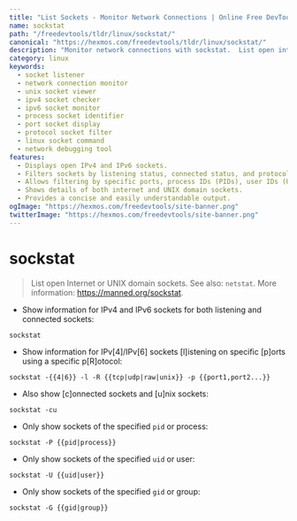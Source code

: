 ```yaml
---
title: "List Sockets - Monitor Network Connections | Online Free DevTools by Hexmos"
name: sockstat
path: "/freedevtools/tldr/linux/sockstat/"
canonical: "https://hexmos.com/freedevtools/tldr/linux/sockstat/"
description: "Monitor network connections with sockstat.  List open internet or UNIX domain sockets, filtering by protocol, port, process ID, or user. Free online tool, no registration required."
category: linux
keywords:
  - socket listener
  - network connection monitor
  - unix socket viewer
  - ipv4 socket checker
  - ipv6 socket monitor
  - process socket identifier
  - port socket display
  - protocol socket filter
  - linux socket command
  - network debugging tool
features:
  - Displays open IPv4 and IPv6 sockets.
  - Filters sockets by listening status, connected status, and protocol.
  - Allows filtering by specific ports, process IDs (PIDs), user IDs (UIDs), and group IDs (GIDs).
  - Shows details of both internet and UNIX domain sockets.
  - Provides a concise and easily understandable output.
ogImage: "https://hexmos.com/freedevtools/site-banner.png"
twitterImage: "https://hexmos.com/freedevtools/site-banner.png"
---
```


# sockstat

> List open Internet or UNIX domain sockets.
> See also: `netstat`.
> More information: <https://manned.org/sockstat>.

- Show information for IPv4 and IPv6 sockets for both listening and connected sockets:

`sockstat`

- Show information for IPv[4]/IPv[6] sockets [l]istening on specific [p]orts using a specific p[R]otocol:

`sockstat -{{4|6}} -l -R {{tcp|udp|raw|unix}} -p {{port1,port2...}}`

- Also show [c]onnected sockets and [u]nix sockets:

`sockstat -cu`

- Only show sockets of the specified `pid` or process:

`sockstat -P {{pid|process}}`

- Only show sockets of the specified `uid` or user:

`sockstat -U {{uid|user}}`

- Only show sockets of the specified `gid` or group:

`sockstat -G {{gid|group}}`
